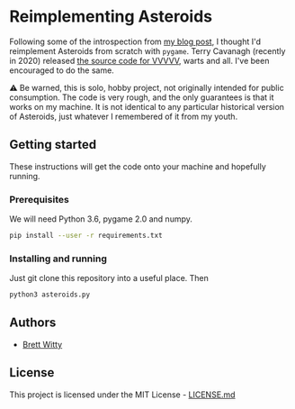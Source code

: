 # Reimplementing Asteroids

Following some of the introspection from [my blog post](https://www.brettwitty.net/implementing-asteroids.html), I thought I'd reimplement Asteroids from scratch with `pygame`. Terry Cavanagh (recently in 2020) released [the source code for VVVVV](https://github.com/TerryCavanagh/VVVVVV), warts and all. I've been encouraged to do the same.

:warning: Be warned, this is solo, hobby project, not originally intended for public consumption. The code is very rough, and the only guarantees is that it works on my machine. It is not identical to any particular historical version of Asteroids, just whatever I remembered of it from my youth.

## Getting started

These instructions will get the code onto your machine and hopefully running.

### Prerequisites

We will need Python 3.6, pygame 2.0 and numpy.

```bash
pip install --user -r requirements.txt
```

### Installing and running

Just git clone this repository into a useful place. Then

```bash
python3 asteroids.py
```

## Authors

   * [Brett Witty](https://www.brettwitty.net/)

## License

This project is licensed under the MIT License - [LICENSE.md](LICENSE.md)

